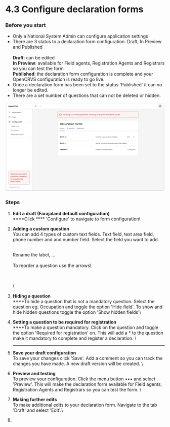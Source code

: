 # 4.3 Configure declaration forms

### Before you start

* Only a National System Admin can configure application settings
* There are 3 status to a declaration form configuration. Draft, In Preview and Published\
  \
  **Draft**: can be edited\
  **In Preview**: available for Field agents, Registration Agents and Registrars so you can test the form\
  **Published**: the declaration form configuration is complete and your OpenCRVS configuration is ready to go live.
* Once a declaration form has been set to the status 'Published' it can no longer be edited.&#x20;
* There are a set number of questions that can not be deleted or hidden.&#x20;

![](../../.gitbook/assets/form-config.png)

### Steps

1. **Edit a draft (Farajaland default configuration)**\
   ****Click **** 'Configure' to navigate to form configuration\

2.  **Adding a custom question**\
    You can add 4 types of custom text fields. Text field, text area field, phone number and and number field. Select the field you want to add.

    \
    Rename the label, ...\
    \
    To reorder a question use the arrows\






    \
    \
    &#x20;\

3. **Hiding a question**\
   ****To hide a question that is not a mandatory question. Select the question eg. Occupation and toggle the option 'Hide field'. To show and hide hidden questions toggle the option 'Show hidden fields'\

4. **Setting a question to be required for registration**\
   ****To make a question mandatory. Click on the question and toggle the option 'Required for registration' on. This will add a \* to the question make it mandatory to complete and register a declaration.  \
   ****
5. **Save your draft configuration**\
   To save your changes click 'Save'. Add a comment so you can track the changes you have made. A new draft version will be created. \

6. **Preview and testing**\
   To preview your configuration. Click the menu button ••• and select 'Preview'. This will make the declaration form available for Field agents, Registration Agents and Registrars so you can test the form. \

7. **Making further edits**\
   To make additional edits to your declaration form. Navigate to the tab 'Draft' and select 'Edit'.\

8.
